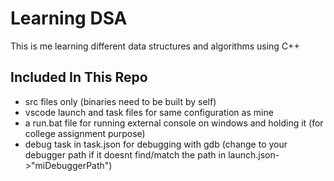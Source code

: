 # Learning DSA
This is me learning different data structures and algorithms using C++
## Included In This Repo
- src files only (binaries need to be built by self)
- vscode launch and task files for same configuration as mine
- a run.bat file for running external console on windows and holding it (for college assignment purpose)
- debug task in task.json for debugging with gdb (change to your debugger path if it doesnt find/match the path in launch.json->"miDebuggerPath")